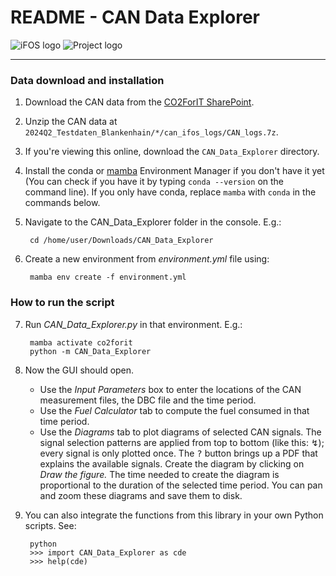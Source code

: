 # README - CAN Data Explorer

![iFOS logo](/assets/iFOS_Logo_klein_transparent.png)
![Project logo](/assets/co2forit.png)

___

### Data download and installation

1. Download the CAN data from the [CO2ForIT SharePoint][1].

2. Unzip the CAN data at
`2024Q2_Testdaten_Blankenhain/*/can_ifos_logs/CAN_logs.7z`.

3. If you're viewing this online, download the `CAN_Data_Explorer` directory.

4. Install the conda or [mamba][2]
Environment Manager if you don't have it yet
(You can check if you have it by typing `conda --version` on the command line).
If you only have conda, replace `mamba` with `conda` in the commands below.

5. Navigate to the CAN_Data_Explorer folder in the console. E.g.:

        cd /home/user/Downloads/CAN_Data_Explorer

6. Create a new environment from *environment.yml* file using:

        mamba env create -f environment.yml

### How to run the script

7. Run *CAN_Data_Explorer.py* in that environment. E.g.:

        mamba activate co2forit
        python -m CAN_Data_Explorer

8. Now the GUI should open.
    * Use the *Input Parameters* box to enter the locations of the CAN
    measurement files, the DBC file and the time period.
    * Use the *Fuel Calculator* tab to compute the fuel consumed in that time
    period.
    * Use the *Diagrams* tab to plot diagrams of selected CAN signals.
    The signal selection patterns are applied from top to bottom (like this: ↯);
    every signal is only plotted once.
    The <kbd>?</kbd> button brings up a PDF that explains the available signals.
    Create the diagram by clicking on *Draw the figure.*
    The time needed to create the diagram is proportional to the duration of the
    selected time period.
    You can pan and zoom these diagrams and save them to disk.

9. You can also integrate the functions from this library in your own Python
scripts. See:

        python
        >>> import CAN_Data_Explorer as cde
        >>> help(cde)

[1]: https://rifevdortmund.sharepoint.com/:f:/r/sites/CO2For-IT/Freigegebene%20Dokumente/Daten/2024Q2_Testdaten_Blankenhain?csf=1&web=1&e=rBQQkY.
[2]: https://mamba.readthedocs.io/en/latest/